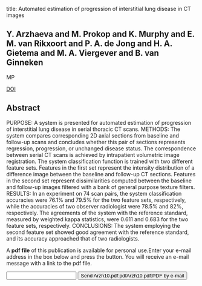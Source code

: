 title: Automated estimation of progression of interstitial lung disease in CT images

## Y. Arzhaeva and M. Prokop and K. Murphy and E. M. van Rikxoort and P. A. de Jong and H. A. Gietema and M. A. Viergever and B. van Ginneken
MP

<a href="https://doi.org/10.1118/1.3264662">DOI</a>

## Abstract
PURPOSE: A system is presented for automated estimation of progression of interstitial lung disease in serial thoracic CT scans. METHODS: The system compares corresponding 2D axial sections from baseline and follow-up scans and concludes whether this pair of sections represents regression, progression, or unchanged disease status. The correspondence between serial CT scans is achieved by intrapatient volumetric image registration. The system classification function is trained with two different feature sets. Features in the first set represent the intensity distribution of a difference image between the baseline and follow-up CT sections. Features in the second set represent dissimilarities computed between the baseline and follow-up images filtered with a bank of general purpose texture filters. RESULTS: In an experiment on 74 scan pairs, the system classification accuracies were 76.1% and 79.5% for the two feature sets, respectively, while the accuracies of two observer radiologist were 78.5% and 82%, respectively. The agreements of the system with the reference standard, measured by weighted kappa statistics, were 0.611 and 0.683 for the two feature sets, respectively. CONCLUSIONS: The system employing the second feature set showed good agreement with the reference standard, and its accuracy approached that of two radiologists.

A <b>pdf file</b> of this publication is available for personal use.Enter your e-mail address in the box below and press the button. You will receive an e-mail message with a link to the pdf file.
<form action="sender.php">  <input type="text" name="email">  <input type="submit" value="Send Arzh10.pdf:pdfArzh10.pdf:PDF by e-mail"></form>